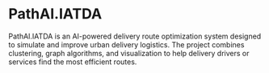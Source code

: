 # PathAI.IATDA
PathAI.IATDA is an AI-powered delivery route optimization system designed to simulate and improve urban delivery logistics. The project combines clustering, graph algorithms, and visualization to help delivery drivers or services find the most efficient routes.
